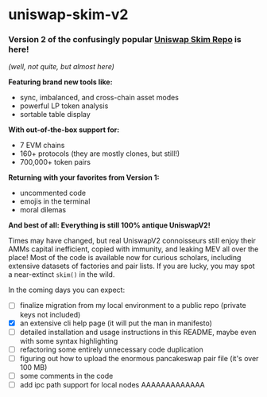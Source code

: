 # uniswap-skim-v2

### Version 2 of the confusingly popular [Uniswap Skim Repo](https://github.com/nicholashc/uniswap-skim) is here!

*(well, not quite, but almost here)*

 **Featuring brand new tools like:**

   - sync, imbalanced, and cross-chain asset modes
   - powerful LP token analysis
   - sortable table display

 **With out-of-the-box support for:**

   * 7 EVM chains
   * 160+ protocols (they are mostly clones, but still!)
   * 700,000+ token pairs

**Returning with your favorites from Version 1:**

   * uncommented code
   * emojis in the terminal
   * moral dilemas

**And best of all: Everything is still 100% antique UniswapV2!**

Times may have changed, but real UniswapV2 connoisseurs still enjoy their AMMs capital inefficient, copied with immunity, and leaking MEV all over the place! Most of the code is available now for curious scholars, including extensive datasets of factories and pair lists. If you are lucky, you may spot a near-extinct `skim()` in the wild.

In the coming days you can expect:

   - [ ] finalize migration from my local environment to a public repo (private keys not included)
   - [x] an extensive cli help page (it will put the man in manifesto)
   - [ ] detailed installation and usage instructions in this README, maybe even with some syntax highlighting
   - [ ] refactoring some entirely unnecessary code duplication
   - [ ] figuring out how to upload the enormous pancakeswap pair file (it's over 100 MB)
   - [ ] some comments in the code
   - [ ] add ipc path support for local nodes
AAAAAAAAAAAAA